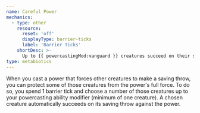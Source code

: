 ```yaml
---
name: Careful Power
mechanics:
  - type: other
    resource:
      reset: 'off'
      displayType: barrier-ticks
      label: 'Barrier Ticks'
    shortDesc: >-
      Up to {{ powercastingMod:vanguard }} creatures succeed on their saving throw against a power you cast.
type: metabiotics
---
```

When you cast a power that forces other creatures to make a saving throw, you can protect some of those creatures from
the power's full force. To do so, you spend 1 barrier tick and choose a number of those creatures up to your
powercasting ability modifier (minimum of one creature). A chosen creature automatically succeeds on its saving throw against the power.
